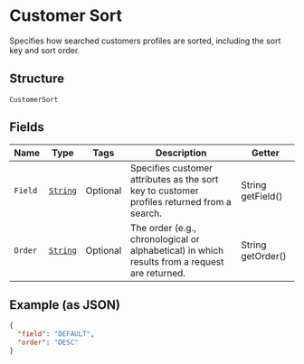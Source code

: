 
# Customer Sort

Specifies how searched customers profiles are sorted, including the sort key and sort order.

## Structure

`CustomerSort`

## Fields

| Name | Type | Tags | Description | Getter |
|  --- | --- | --- | --- | --- |
| `Field` | [`String`](../../doc/models/customer-sort-field.md) | Optional | Specifies customer attributes as the sort key to customer profiles returned from a search. | String getField() |
| `Order` | [`String`](../../doc/models/sort-order.md) | Optional | The order (e.g., chronological or alphabetical) in which results from a request are returned. | String getOrder() |

## Example (as JSON)

```json
{
  "field": "DEFAULT",
  "order": "DESC"
}
```

